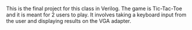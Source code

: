 This is the final project for this class in Verilog. The game is Tic-Tac-Toe and it is meant for 2 users to play. It involves taking a keyboard input from the user and displaying results on the VGA adapter.
